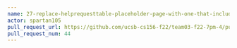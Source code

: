 ```yaml
---
name: 27-replace-helprequesttable-placeholder-page-with-one-that-includes-helprequest-table
actor: spartan105
pull_request_url: https://github.com/ucsb-cs156-f22/team03-f22-7pm-4/pull/44
pull_request_num: 44
---
```

